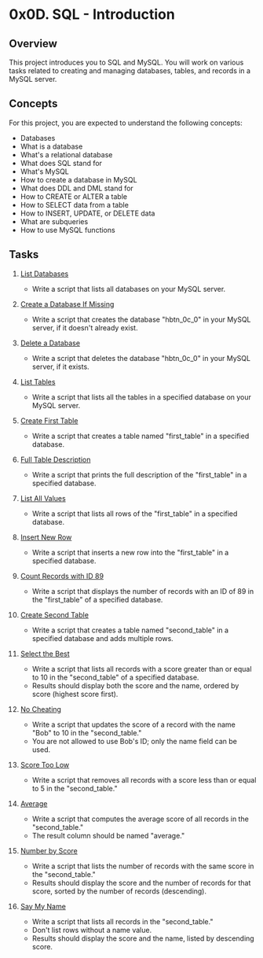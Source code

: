 # 0x0D. SQL - Introduction

## Overview

This project introduces you to SQL and MySQL. You will work on various tasks related to creating and managing databases, tables, and records in a MySQL server.

## Concepts

For this project, you are expected to understand the following concepts:

- Databases
- What is a database
- What's a relational database
- What does SQL stand for
- What's MySQL
- How to create a database in MySQL
- What does DDL and DML stand for
- How to CREATE or ALTER a table
- How to SELECT data from a table
- How to INSERT, UPDATE, or DELETE data
- What are subqueries
- How to use MySQL functions

## Tasks

1. [List Databases](0-list_databases.sql)
   - Write a script that lists all databases on your MySQL server.

2. [Create a Database If Missing](1-create_database_if_missing.sql)
   - Write a script that creates the database "hbtn_0c_0" in your MySQL server, if it doesn't already exist.

3. [Delete a Database](2-remove_database.sql)
   - Write a script that deletes the database "hbtn_0c_0" in your MySQL server, if it exists.

4. [List Tables](3-list_tables.sql)
   - Write a script that lists all the tables in a specified database on your MySQL server.

5. [Create First Table](4-first_table.sql)
   - Write a script that creates a table named "first_table" in a specified database.

6. [Full Table Description](5-full_table.sql)
   - Write a script that prints the full description of the "first_table" in a specified database.

7. [List All Values](6-list_values.sql)
   - Write a script that lists all rows of the "first_table" in a specified database.

8. [Insert New Row](7-insert_value.sql)
   - Write a script that inserts a new row into the "first_table" in a specified database.

9. [Count Records with ID 89](8-count_89.sql)
   - Write a script that displays the number of records with an ID of 89 in the "first_table" of a specified database.

10. [Create Second Table](9-full_creation.sql)
    - Write a script that creates a table named "second_table" in a specified database and adds multiple rows.

11. [Select the Best](11-best_score.sql)
    - Write a script that lists all records with a score greater than or equal to 10 in the "second_table" of a specified database.
    - Results should display both the score and the name, ordered by score (highest score first).

12. [No Cheating](12-no_cheating.sql)
    - Write a script that updates the score of a record with the name "Bob" to 10 in the "second_table."
    - You are not allowed to use Bob's ID; only the name field can be used.

13. [Score Too Low](13-change_class.sql)
    - Write a script that removes all records with a score less than or equal to 5 in the "second_table."

14. [Average](14-average.sql)
    - Write a script that computes the average score of all records in the "second_table."
    - The result column should be named "average."

15. [Number by Score](15-groups.sql)
    - Write a script that lists the number of records with the same score in the "second_table."
    - Results should display the score and the number of records for that score, sorted by the number of records (descending).

16. [Say My Name](16-no_link.sql)
    - Write a script that lists all records in the "second_table."
    - Don't list rows without a name value.
    - Results should display the score and the name, listed by descending score.
